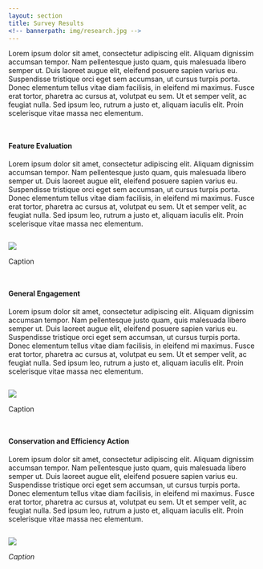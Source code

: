 ```yaml
---
layout: section
title: Survey Results
<!-- bannerpath: img/research.jpg -->
---
```


<p>Lorem ipsum dolor sit amet, consectetur adipiscing elit. Aliquam dignissim accumsan tempor. Nam pellentesque justo quam, quis malesuada libero semper ut. Duis laoreet augue elit, eleifend posuere sapien varius eu. Suspendisse tristique orci eget sem accumsan, ut cursus turpis porta. Donec elementum tellus vitae diam facilisis, in eleifend mi maximus. Fusce erat tortor, pharetra ac cursus at, volutpat eu sem. Ut et semper velit, ac feugiat nulla. Sed ipsum leo, rutrum a justo et, aliquam iaculis elit. Proin scelerisque vitae massa nec elementum.</p>


<div class="row">	
	<div class="col-sm-4" style="padding-top:1em">
		<h4>Feature Evaluation</h4>
		<p>Lorem ipsum dolor sit amet, consectetur adipiscing elit. Aliquam dignissim accumsan tempor. Nam pellentesque justo quam, quis malesuada libero semper ut. Duis laoreet augue elit, eleifend posuere sapien varius eu. Suspendisse tristique orci eget sem accumsan, ut cursus turpis porta. Donec elementum tellus vitae diam facilisis, in eleifend mi maximus. Fusce erat tortor, pharetra ac cursus at, volutpat eu sem. Ut et semper velit, ac feugiat nulla. Sed ipsum leo, rutrum a justo et, aliquam iaculis elit. Proin scelerisque vitae massa nec elementum.</p>
	</div>
	<div class="col-sm-8">
		<img src="http://placehold.it/800x600" class="img-responsive" style="padding-top:1em">
		<p class="caption">Caption</p>
	</div>
</div>



<div class="row">	
	<div class="col-sm-4" style="padding-top:1em">
		<h4>General Engagement</h4>
		<p>Lorem ipsum dolor sit amet, consectetur adipiscing elit. Aliquam dignissim accumsan tempor. Nam pellentesque justo quam, quis malesuada libero semper ut. Duis laoreet augue elit, eleifend posuere sapien varius eu. Suspendisse tristique orci eget sem accumsan, ut cursus turpis porta. Donec elementum tellus vitae diam facilisis, in eleifend mi maximus. Fusce erat tortor, pharetra ac cursus at, volutpat eu sem. Ut et semper velit, ac feugiat nulla. Sed ipsum leo, rutrum a justo et, aliquam iaculis elit. Proin scelerisque vitae massa nec elementum.</p>
	</div>
	<div class="col-sm-8">
		<img src="http://placehold.it/800x600" class="img-responsive" style="padding-top:1em">
		<p class="caption">Caption</p>
	</div>
</div>


<div class="row">	
	<div class="col-sm-4" style="padding-top:1em">
		<h4>Conservation and Efficiency Action</h4>
		<p>Lorem ipsum dolor sit amet, consectetur adipiscing elit. Aliquam dignissim accumsan tempor. Nam pellentesque justo quam, quis malesuada libero semper ut. Duis laoreet augue elit, eleifend posuere sapien varius eu. Suspendisse tristique orci eget sem accumsan, ut cursus turpis porta. Donec elementum tellus vitae diam facilisis, in eleifend mi maximus. Fusce erat tortor, pharetra ac cursus at, volutpat eu sem. Ut et semper velit, ac feugiat nulla. Sed ipsum leo, rutrum a justo et, aliquam iaculis elit. Proin scelerisque vitae massa nec elementum.</p>
	</div>
	<div class="col-sm-8">
		<img src="http://placehold.it/800x600" class="img-responsive" style="padding-top:1em">
		<p class="caption"><i>Caption</i></p>
	</div>
</div>
